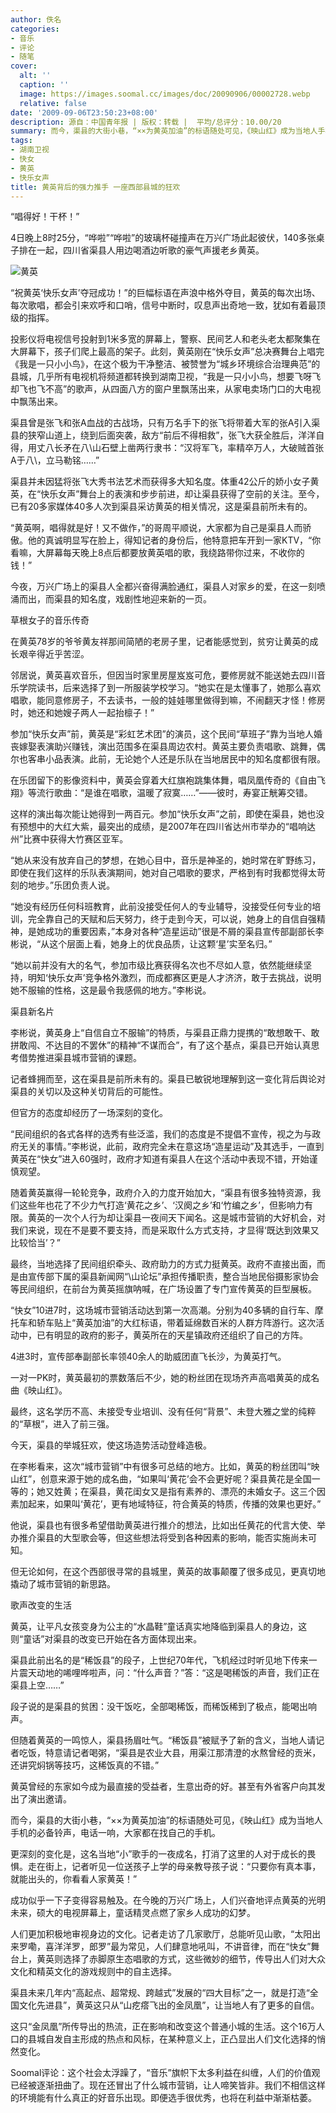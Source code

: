 ```yaml
---
author: 佚名
categories:
- 音乐
- 评论
- 随笔
cover:
  alt: ''
  caption: ''
  image: https://images.soomal.cc/images/doc/20090906/00002728.webp
  relative: false
date: '2009-09-06T23:50:23+08:00'
description: 源自：中国青年报 | 版权：转载 |  平均/总评分：10.00/20
summary: 而今，渠县的大街小巷，“××为黄英加油”的标语随处可见，《映山红》成为当地人手机的必备铃声，电话一响，大家都在找自己的手机。更深刻的变化是，这名当地“小”歌手的一夜成名，打消了这里的人对于成长的畏惧。走在街上，记者听见一位送孩子上学的母亲教导孩子说：“只要你有真本事，就能出头的，你看看人家黄英！”
tags:
- 湖南卫视
- 快女
- 黄英
- 快乐女声
title: 黄英背后的强力推手 一座西部县城的狂欢
---
```


“唱得好！干杯！”



4日晚上8时25分，“哗啦”“哗啦”的玻璃杯碰撞声在万兴广场此起彼伏，140多张桌子排在一起，四川省渠县人用边喝酒边听歌的豪气声援老乡黄英。



![黄英](https://images.soomal.cc/images/doc/20090906/00002728.webp)



“祝黄英‘快乐女声’夺冠成功！”的巨幅标语在声浪中格外夺目，黄英的每次出场、每次歌唱，都会引来欢呼和口哨，信号中断时，叹息声出奇地一致，犹如有着最顶级的指挥。



投影仪将电视信号投射到1米多宽的屏幕上，警察、民间艺人和老头老太都聚集在大屏幕下，孩子们爬上最高的架子。此刻，黄英刚在“快乐女声”总决赛舞台上唱完《我是一只小小鸟》，在这个极为干净整洁、被赞誉为“城乡环境综合治理典范”的县城，几乎所有电视机将频道都转换到湖南卫视，“我是一只小小鸟，想要飞呀飞却飞也飞不高”的歌声，从四面八方的窗户里飘荡出来，从家电卖场门口的大电视中飘荡出来。



渠县曾是张飞和张A血战的古战场，只有万名手下的张飞将带着大军的张A引入渠县的狭窄山道上，绕到后面突袭，敌方“前后不得相救”，张飞大获全胜后，洋洋自得，用丈八长矛在八\山石壁上凿两行隶书：“汉将军飞，率精卒万人，大破贼首张A于八\，立马勒铭……”



渠县并未因猛将张飞大秀书法艺术而获得多大知名度。体重42公斤的娇小女子黄英，在“快乐女声”舞台上的表演和步步前进，却让渠县获得了空前的关注。至今，已有20多家媒体40多人次到渠县采访黄英的相关情况，这是渠县前所未有的。



“黄英啊，唱得就是好！又不做作，”的哥周平顺说，大家都为自己是渠县人而骄傲。他的真诚明显写在脸上，得知记者的身份后，他特意把车开到一家KTV，“你看嘛，大屏幕每天晚上8点后都要放黄英唱的歌，我绕路带你过来，不收你的钱！”



今夜，万兴广场上的渠县人全都兴奋得满脸通红，渠县人对家乡的爱，在这一刻喷涌而出，而渠县的知名度，戏剧性地迎来新的一页。



草根女子的音乐传奇



在黄英78岁的爷爷黄友祥那间简陋的老房子里，记者能感觉到，贫穷让黄英的成长艰辛得近乎苦涩。



邻居说，黄英喜欢音乐，但因当时家里房屋岌岌可危，要修房就不能送她去四川音乐学院读书，后来选择了到一所服装学校学习。“她实在是太懂事了，她那么喜欢唱歌，能同意修房子，不去读书，一般的娃娃哪里做得到嘛，不闹翻天才怪！修房时，她还和她嫂子两人一起抬檩子！”



参加“快乐女声”前，黄英是“彩虹艺术团”的演员，这个民间“草班子”靠为当地人婚丧嫁娶表演助兴赚钱，演出范围多在渠县周边农村。黄英主要负责唱歌、跳舞，偶尔也客串小品表演。此前，无论她个人还是乐队在当地居民中的知名度都很有限。



在乐团留下的影像资料中，黄英会穿着大红旗袍跳集体舞，唱凤凰传奇的《自由飞翔》等流行歌曲：“是谁在唱歌，温暖了寂寞……”――彼时，寿宴正觥筹交错。



这样的演出每次能让她得到一两百元。参加“快乐女声”之前，即使在渠县，她也没有预想中的大红大紫，最突出的成绩，是2007年在四川省达州市举办的“唱响达州”比赛中获得大竹赛区亚军。



“她从来没有放弃自己的梦想，在她心目中，音乐是神圣的，她时常在旷野练习，即使在我们这样的乐队表演期间，她对自己唱歌的要求，严格到有时我都觉得太苛刻的地步。”乐团负责人说。



“她没有经历任何科班教育，此前没接受任何人的专业辅导，没接受任何专业的培训，完全靠自己的天赋和后天努力，终于走到今天，可以说，她身上的自信自强精神，是她成功的重要因素，”本身对各种“造星运动”很是不屑的渠县宣传部副部长李彬说，“从这个层面上看，她身上的优良品质，让这颗‘星’实至名归。”



“她以前并没有大的名气，参加市级比赛获得名次也不尽如人意，依然能继续坚持，明知‘快乐女声’竞争格外激烈，而成都赛区更是人才济济，敢于去挑战，说明她不服输的性格，这是最令我感佩的地方。”李彬说。



渠县新名片



李彬说，黄英身上“自信自立不服输”的特质，与渠县正鼎力提携的“敢想敢干、敢拼敢闯、不达目的不罢休”的精神“不谋而合”，有了这个基点，渠县已开始认真思考借势推进渠县城市营销的课题。



记者蜂拥而至，这在渠县是前所未有的。渠县已敏锐地理解到这一变化背后舆论对渠县的关切以及这种关切背后的可能性。



但官方的态度却经历了一场深刻的变化。



“民间组织的各式各样的选秀有些泛滥，我们的态度是不提倡不宣传，视之为与政府无关的事情。”李彬说，此前，政府完全未在意这场“造星运动”及其选手，一直到黄英在“快女”进入60强时，政府才知道有渠县人在这个活动中表现不错，开始谨慎观望。



随着黄英赢得一轮轮竞争，政府介入的力度开始加大，“渠县有很多独特资源，我们这些年也花了不少力气打造‘黄花之乡’、‘汉阕之乡’和‘竹编之乡’，但影响力有限。黄英的一次个人行为却让渠县一夜间天下闻名。这是城市营销的大好机会，对我们来说，现在不是要不要支持，而是采取什么方式支持，才显得‘既达到效果又比较恰当’？”



最终，当地选择了民间组织牵头、政府助力的方式力挺黄英。政府不直接出面，而是由宣传部下属的渠县新闻网“\山论坛”承担传播职责，整合当地民俗摄影家协会等民间组织，在前台为黄英摇旗呐喊，在广场设置了专门宣传黄英的巨型展板。



“快女”10进7时，这场城市营销活动达到第一次高潮。分别为40多辆的自行车、摩托车和轿车贴上“黄英加油”的大红标语，带着延绵数百米的人群方阵游行。这次活动中，已有明显的政府的影子，黄英所在的天星镇政府还组织了自己的方阵。



4进3时，宣传部奉副部长率领40余人的助威团直飞长沙，为黄英打气。



一对一PK时，黄英最初的票数落后不少，她的粉丝团在现场齐声高唱黄英的成名曲《映山红》。



最终，这名学历不高、未接受专业培训、没有任何“背景”、未登大雅之堂的纯粹的“草根”，进入了前三强。



今天，渠县的举城狂欢，使这场造势活动登峰造极。



在李彬看来，这次“城市营销”中有很多可总结的地方。比如，黄英的粉丝团叫“映山红”，创意来源于她的成名曲，“如果叫‘黄花’会不会更好呢？渠县黄花是全国一等的；她又姓黄；在渠县，黄花闺女又是指有素养的、漂亮的未婚女子。这三个因素加起来，如果叫‘黄花’，更有地域特征，符合黄英的特质，传播的效果也更好。”



他说，渠县也有很多希望借助黄英进行推介的想法，比如出任黄花的代言大使、举办推介渠县的大型歌会等，但这些想法将受到各种因素的影响，能否实施尚未可知。



但无论如何，在这个西部很寻常的县城里，黄英的故事颠覆了很多成见，更真切地撬动了城市营销的新思路。



歌声改变的生活



黄英，让平凡女孩变身为公主的“水晶鞋”童话真实地降临到渠县人的身边，这则“童话”对渠县的改变已开始在各方面体现出来。



渠县此前出名的是“稀饭县”的段子，上世纪70年代，飞机经过时听见地下传来一片震天动地的唏哩哗啦声，问：“什么声音？”答：“这是喝稀饭的声音，我们正在渠县上空……”



段子说的是渠县的贫困：没干饭吃，全部喝稀饭，而稀饭稀到了极点，能喝出响声。



但随着黄英的一鸣惊人，渠县扬眉吐气。“稀饭县”被赋予了新的含义，当地人请记者吃饭，特意请记者喝粥，“渠县是农业大县，用渠江那清澄的水熬曾经的贡米，还讲究焖锅等技巧，这稀饭真的不错。”



黄英曾经的东家如今成为最直接的受益者，生意出奇的好。甚至有外省客户向其发出了演出邀请。



而今，渠县的大街小巷，“××为黄英加油”的标语随处可见，《映山红》成为当地人手机的必备铃声，电话一响，大家都在找自己的手机。



更深刻的变化是，这名当地“小”歌手的一夜成名，打消了这里的人对于成长的畏惧。走在街上，记者听见一位送孩子上学的母亲教导孩子说：“只要你有真本事，就能出头的，你看看人家黄英！”



成功似乎一下子变得容易触及。在今晚的万兴广场上，人们兴奋地评点黄英的光明未来，硕大的电视屏幕上，童话精灵点燃了家乡人成功的幻梦。



人们更加积极地审视身边的文化。记者走访了几家歌厅，总能听见山歌，“太阳出来罗嘞，喜洋洋罗，郎罗”最为常见，人们肆意地吼叫，不讲音律，而在“快女”舞台上，黄英则选择了赤脚原生态唱歌的方式，这些微妙的细节，传导出人们对大众文化和精英文化的游戏规则中的自主选择。



渠县未来几年内“高起点、超常规、跨越式”发展的“四大目标”之一，就是打造“全国文化先进县”，黄英这只从“山疙瘩飞出的金凤凰”，让当地人有了更多的自信。



这只“金凤凰”所传导出的热流，正在影响和改变这个普通小城的生活。这个16万人口的县城自发自主形成的热点和风标，在某种意义上，正凸显出人们文化选择的悄然变化。



Soomal评论：这个社会太浮躁了，“音乐”旗帜下太多利益在纠缠，人们的价值观已经被逐渐扭曲了。现在还冒出了什么城市营销，让人啼笑皆非。我们不相信这样的环境能有什么真正的好音乐出现。即便选手很优秀，也将在利益中渐渐枯萎。